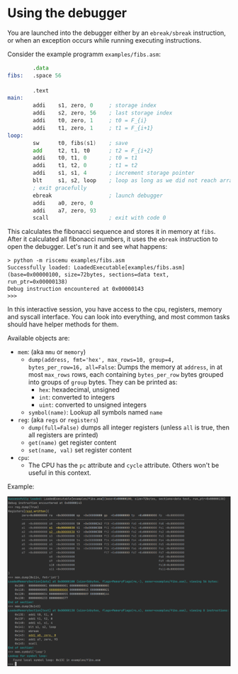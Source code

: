 # Using the debugger

You are launched into the debugger either by an `ebreak/sbreak` instruction, or when an exception occurs while running executing instructions.

Consider the example programm `examples/fibs.asm`:

```asm riscv-asm
        .data
fibs:   .space 56

        .text
main:
        addi    s1, zero, 0     ; storage index
        addi    s2, zero, 56    ; last storage index
        addi    t0, zero, 1     ; t0 = F_{i}
        addi    t1, zero, 1     ; t1 = F_{i+1}
loop:
        sw      t0, fibs(s1)    ; save
        add     t2, t1, t0      ; t2 = F_{i+2}
        addi    t0, t1, 0       ; t0 = t1
        addi    t1, t2, 0       ; t1 = t2
        addi    s1, s1, 4       ; increment storage pointer
        blt     s1, s2, loop    ; loop as long as we did not reach array length
        ; exit gracefully
        ebreak                  ; launch debugger
        addi    a0, zero, 0
        addi    a7, zero, 93
        scall                   ; exit with code 0
```

This calculates the fibonacci sequence and stores it in memory at `fibs`. After it calculated all fibonacci numbers, it
uses the `ebreak` instruction to open the debugger. Let's run it and see what happens:

```
> python -m riscemu examples/fibs.asm
Successfully loaded: LoadedExecutable[examples/fibs.asm](base=0x00000100, size=72bytes, sections=data text, run_ptr=0x00000138)
Debug instruction encountered at 0x00000143
>>> 
```

In this interactive session, you have access to the cpu, registers, memory and syscall interface. You can look into everything,
and most common tasks should have helper methods for them.

Available objects are:

* `mem`: (aka `mmu` or `memory`)
  * `dump(address, fmt='hex', max_rows=10, group=4, bytes_per_row=16, all=False`:
    Dumps the memory at `address`, in at most `max_rows` rows, each containing `bytes_per_row` bytes grouped
    into groups of `group` bytes. They can be printed as:
    * `hex`: hexadecimal, unsigned
    * `int`: converted to integers
    * `uint`: converted to unsigned integers
  * `symbol(name)`: Lookup all symbols named `name`
* `reg`: (aka `regs` or `registers`)
  * `dump(full=False)` dumps all integer registers (unless `all` is true, then all registers are printed)
  * `get(name)` get register content
  * `set(name, val)` set register content
* `cpu`:
  * The CPU has the `pc` attribute and `cycle` attribute. Others won't be useful in this context. 
  
Example:

![debuggin the fibs program](debug-session.png)